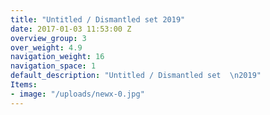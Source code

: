```yaml
---
title: "Untitled / Dismantled set 2019"
date: 2017-01-03 11:53:00 Z
overview_group: 3
over_weight: 4.9
navigation_weight: 16
navigation_space: 1
default_description: "Untitled / Dismantled set  \n2019"
Items:
- image: "/uploads/newx-0.jpg"
---
```

